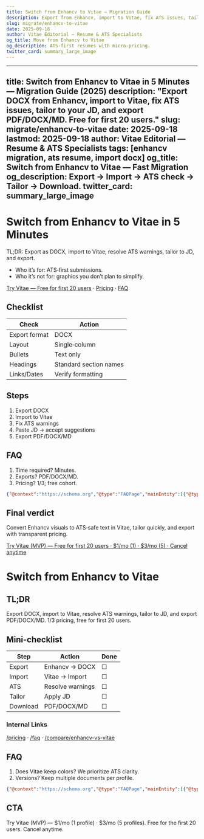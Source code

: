 ```yaml
---
title: Switch from Enhancv to Vitae — Migration Guide
description: Export from Enhancv, import to Vitae, fix ATS issues, tailor, and download.
slug: migrate/enhancv-to-vitae
date: 2025-09-18
author: Vitae Editorial — Resume & ATS Specialists
og_title: Move from Enhancv to Vitae
og_description: ATS-first resumes with micro-pricing.
twitter_card: summary_large_image
---
```

---
title: Switch from Enhancv to Vitae in 5 Minutes — Migration Guide (2025)
description: "Export DOCX from Enhancv, import to Vitae, fix ATS issues, tailor to your JD, and export PDF/DOCX/MD. Free for first 20 users."
slug: migrate/enhancv-to-vitae
date: 2025-09-18
lastmod: 2025-09-18
author: Vitae Editorial — Resume & ATS Specialists
tags: [enhancv migration, ats resume, import docx]
og_title: Switch from Enhancv to Vitae — Fast Migration
og_description: Export → Import → ATS check → Tailor → Download.
twitter_card: summary_large_image
---

# Switch from Enhancv to Vitae in 5 Minutes

TL;DR: Export as DOCX, import to Vitae, resolve ATS warnings, tailor to JD, and export.

- Who it’s for: ATS‑first submissions.  
- Who it’s not for: graphics you don’t plan to simplify.

[Try Vitae — Free for first 20 users](#/cta-top) · [Pricing](/pricing) · [FAQ](/faq)

## Checklist

| Check | Action |
|---|---|
| Export format | DOCX |
| Layout | Single‑column |
| Bullets | Text only |
| Headings | Standard section names |
| Links/Dates | Verify formatting |

## Steps
1) Export DOCX  
2) Import to Vitae  
3) Fix ATS warnings  
4) Paste JD → accept suggestions  
5) Export PDF/DOCX/MD

## FAQ
1) Time required? Minutes.  
2) Exports? PDF/DOCX/MD.  
3) Pricing? $1/$3; free cohort.

```json
{"@context":"https://schema.org","@type":"FAQPage","mainEntity":[{"@type":"Question","name":"Time required?","acceptedAnswer":{"@type":"Answer","text":"Usually minutes end-to-end."}}]}
```

## Final verdict
Convert Enhancv visuals to ATS‑safe text in Vitae, tailor quickly, and export with transparent pricing.

[Try Vitae (MVP) — Free for first 20 users · $1/mo (1) · $3/mo (5) · Cancel anytime](#/cta-bottom)
# Switch from Enhancv to Vitae

## TL;DR
Export DOCX, import to Vitae, resolve ATS warnings, tailor to JD, and export PDF/DOCX/MD. $1/$3 pricing, free for first 20 users.

## Mini-checklist
| Step | Action | Done |
|---|---|---|
| Export | Enhancv → DOCX | ☐ |
| Import | Vitae → Import | ☐ |
| ATS | Resolve warnings | ☐ |
| Tailor | Apply JD | ☐ |
| Download | PDF/DOCX/MD | ☐ |

### Internal Links
[/pricing](/pricing) · [/faq](/faq) · [/compare/enhancv-vs-vitae](/compare/enhancv-vs-vitae)

## FAQ
1. Does Vitae keep colors? We prioritize ATS clarity.
2. Versions? Keep multiple documents per profile.

```json
{"@context":"https://schema.org","@type":"FAQPage","mainEntity":[{"@type":"Question","name":"Colors preserved?","acceptedAnswer":{"@type":"Answer","text":"We prioritize clarity for ATS parsing."}},{"@type":"Question","name":"Versions?","acceptedAnswer":{"@type":"Answer","text":"Yes, keep multiple documents per profile."}}]}
```

## CTA
Try Vitae (MVP) — $1/mo (1 profile) · $3/mo (5 profiles). Free for the first 20 users. Cancel anytime.


